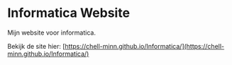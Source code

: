 # Informatica Website
Mijn website voor informatica.

Bekijk de site hier: [https://chell-minn.github.io/Informatica/](https://chell-minn.github.io/Informatica/)
